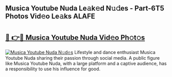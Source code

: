## Musica Youtube Nuda Le𝚊k𝚎d N𝚞𝚍es - Part-6T5 Photos Vid𝚎o Le𝚊ks ALAFE

# <h2><a href="http://fbb9t4.evod.top/?m=Musica+Youtube+Nuda">🔗 👉🔴 Musica Youtube Nuda Vid𝚎o Ph𝚘t𝚘s</a></h2>

[![Musica Youtube Nuda N𝚞d𝚎s](https://i.imgur.com/8V9OHl7.gif)](http://fbb9t4.evod.top/?m=Musica+Youtube+Nuda)
Lifestyle and dance enthusiast Musica Youtube Nuda sharing their passion through social media. A public figure like Musica Youtube Nuda, with a large platform and a captive audience, has a responsibility to use his influence for good. 
